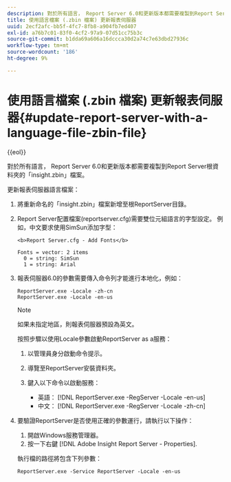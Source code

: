 ```yaml
---
description: 對於所有語言， Report Server 6.0和更新版本都需要複製到Report Server根資料夾的「insight.zbin」檔案。
title: 使用語言檔案 (.zbin 檔案) 更新報表伺服器
uuid: 2ecf2afc-bb5f-4fc7-8fb8-a904fb7ed407
exl-id: a76b7c01-83f0-4cf2-97a9-07d51cc75b3c
source-git-commit: b1dda69a606a16dccca30d2a74c7e63dbd27936c
workflow-type: tm+mt
source-wordcount: '186'
ht-degree: 9%

---
```


# 使用語言檔案 (.zbin 檔案) 更新報表伺服器{#update-report-server-with-a-language-file-zbin-file}

{{eol}}

對於所有語言， Report Server 6.0和更新版本都需要複製到Report Server根資料夾的「insight.zbin」檔案。

更新報表伺服器語言檔案：

1. 將重新命名的「insight.zbin」檔案新增至根ReportServer目錄。
1. Report Server配置檔案(reportserver.cfg)需要雙位元組語言的字型設定。 例如，中文要求使用SimSun添加字型：

   ```
   <b>Report Server.cfg - Add Fonts</b> 
   
   Fonts = vector: 2 items 
     0 = string: SimSun 
     1 = string: Arial
   ```

1. 報表伺服器6.0的參數需要傳入命令列才能進行本地化，例如：

   ```
   ReportServer.exe -Locale -zh-cn 
   ReportServer.exe -Locale -en-us
   ```

   >[!NOTE]
   >
   >如果未指定地區，則報表伺服器預設為英文。

   按照步驟以使用Locale參數啟動ReportServer as a服務：

   1. 以管理員身分啟動命令提示。
   1. 導覽至ReportServer安裝資料夾。
   1. 鍵入以下命令以啟動服務：

      * 英語： [!DNL ReportServer.exe -RegServer -Locale -en-us]
      * 中文： [!DNL ReportServer.exe -RegServer -Locale -zh-cn]

1. 要驗證ReportServer是否使用正確的參數運行，請執行以下操作：

   1. 開啟Windows服務管理器。
   1. 按一下右鍵 [!DNL Adobe Insight Report Server - Properties].

   執行檔的路徑將包含下列參數：

   ```
   ReportServer.exe -Service ReportServer -Locale -en-us
   ```
